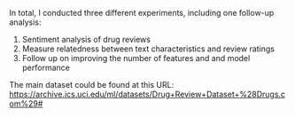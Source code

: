 In total, I conducted three different experiments, including one follow-up analysis:
1. Sentiment analysis of drug reviews
2. Measure relatedness between text characteristics and review ratings
3. Follow up on improving the number of features and and model performance

The main dataset could be found at this URL:
https://archive.ics.uci.edu/ml/datasets/Drug+Review+Dataset+%28Drugs.com%29#

